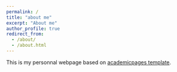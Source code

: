 ```yaml
---
permalink: /
title: "about me"
excerpt: "About me"
author_profile: true
redirect_from: 
  - /about/
  - /about.html
---
```


This is my personnal webpage based on [academicpages template](https://github.com/academicpages/academicpages.github.io).
